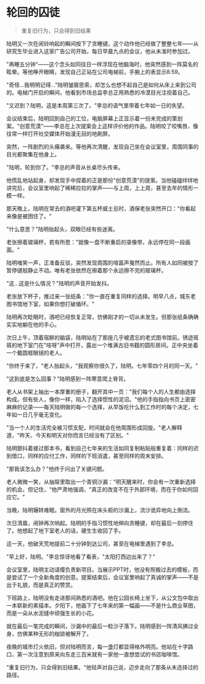 # 轮回的囚徒

> 重复旧行为，只会得到旧结果

陆明又一次在闹铃响起的瞬间按下了贪睡键。这个动作他已经做了整整七年——从研究生毕业进入这家广告公司开始，每日早晨九点的会议，他从未准时参加过。

"再睡五分钟"——这个念头如同往日一样浮现在他脑海时，他突然感到一阵莫名的眩晕。等他睁开眼睛，发现自己正站在公司电梯前，手腕上的表显示8:59。

"奇怪...我明明记得..."陆明皱眉思索，却怎么也想不起自己是如何从床上来到公司的。电梯门开启的瞬间，他看到市场总监李总正用熟悉的冷漠目光注视着自己。

"又迟到？陆明，这是本周第三次了。"李总的语气里带着七年如一日的失望。

会议结束后，陆明回到自己的工位，电脑屏幕上正显示着一份未完成的策划案。"创意荒漠"——李总在上次提案会上这样评价他的作品。陆明咬了咬嘴唇，像往常一样打开社交媒体开始漫无目的地刷屏。

突然，一阵剧烈的头痛袭来。等他再次清醒，发现自己坐在会议室里，周围同事的目光都聚集在他身上。

"陆明，轮到你了。"李总的声音从长桌尽头传来。

他慌乱地站起身，却发现手中捏着的正是那份"创意荒漠"的提案。当他磕磕绊绊地讲完后，会议室里响起了稀稀拉拉的掌声——与上周，上上周，甚至去年的情形一模一样。

那天晚上，陆明在常去的酒吧灌下第五杯威士忌时，酒保老张突然开口："你看起来像是被困住了。"

"什么意思？"陆明抬起头，双眼已经有些迷离。

老张擦着玻璃杯，若有所思："就像一盘不断重启的录像带，永远停在同一段画面。"

陆明嗤笑一声，正准备反驳，突然发现周围的喧嚣声戛然而止。所有人如同被按了暂停键般静止不动。唯有老张依然在擦着那个永远擦不完的玻璃杯。

"这...这是什么情况？"陆明的声音开始发抖。

老张放下杯子，推过来一张纸条："你一直在重复同样的选择。明早八点，城东老图书馆地下室，如果你想打破循环。"

陆明再次眨眼时，酒吧已经恢复正常，仿佛刚才的一切从未发生。但那张纸条确确实实地躺在他的手心。

次日上午，顶着宿醉的脑袋，陆明站在了那座几乎被遗忘的老式图书馆前。锈迹斑斑的地下室门在"吱呀"声中打开，露出一个堆满古旧书籍的圆形房间。正中央坐着一个戴圆框眼镜的老人。

"你终于来了，"老人抬起头，"我观察你很久了，陆明。七年零四个月的同一天。"

"这到底是怎么回事？"陆明感到一阵寒意爬上脊背。

老人从书架上抽出一本厚重的册子，翻开其中一页："我们每个人的人生都由选择构成。但有些人，像你一样，陷入了选择惯性的泥沼。"他的手指指向书页上密密麻麻的记录——每天陆明做的每一个选择，从早饭吃什么到工作时的每个决定，七年如一日几乎毫无变化。

"当一个人的生活完全被习惯支配，时间就会在他周围形成回旋。"老人解释道，"昨天、今天和明天对你而言已经没有了区别。"

陆明颤抖着接过那本书，看到自己七年来的生活如同复制粘贴般重复着：同样的迟到借口，同样的应付工作，同样的下班消遣，甚至同样的周末安排。

"那我该怎么办？"他终于问出了关键问题。

老人微微一笑，从抽屉里取出一个青铜沙漏："明天醒来时，你会有一次重新选择的机会。但记住，"他严肃地强调，"真正的改变不在于外部环境，而在于你如何回应它。"

当晚，陆明辗转难眠。窗外的月光照在床头柜的沙漏上，流沙诡异地向上倒流。

次日清晨，闹钟再次响起。陆明的手指习惯性地伸向贪睡键，却在最后一刻停住了。他想起了地下室老人的话，硬生生收回了手。

这一天，他破天荒地提前二十分钟到达公司，甚至在电梯里遇到了李总。

"早上好，陆明。"李总惊讶地看了看表，"太阳打西边出来了？"

会议室里，陆明主动请缨负责新项目。当展示PPT时，他没有照搬过去的模板，而是尝试了一个全新角度的创意。提案结束后，会议室里响起了真诚的掌声——不是出于礼貌，而是真正的赞赏。

下班路上，陆明没有走进那间熟悉的酒吧。他在公园长椅上坐下，从公文包中取出一本崭新的素描本。夕阳下，他画下了七年来的第一幅画——不是什么商业草图，而是一朵从水泥缝中顽强生长的小花。

就在最后一笔完成的瞬间，沙漏中的最后一粒沙子落下。陆明感到一阵清风拂过全身，仿佛某种无形的枷锁被解开了。

夜晚的城市灯火依旧，但对陆明而言，每一盏灯都显得格外明亮。他站在十字路口，第一次注意到原来向东走三百米就有一家他一直想尝试的书店咖啡馆。

"重复旧行为，只会得到旧结果。"他轻声对自己说，迈步走向了那条从未选择过的路径。
